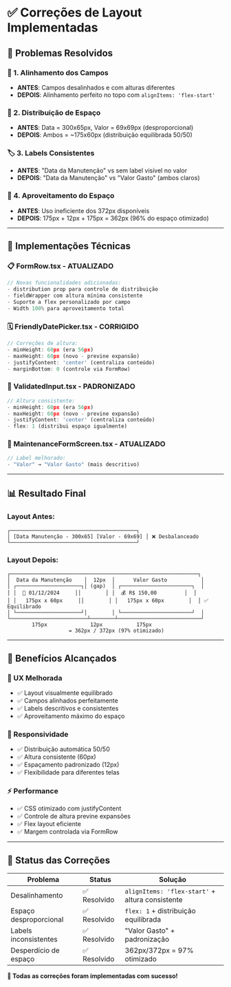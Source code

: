 # ✅ Correções de Layout Implementadas

## 🎯 **Problemas Resolvidos**

### **📐 1. Alinhamento dos Campos**
- **ANTES**: Campos desalinhados e com alturas diferentes
- **DEPOIS**: Alinhamento perfeito no topo com `alignItems: 'flex-start'`

### **📏 2. Distribuição de Espaço**
- **ANTES**: Data = 300x65px, Valor = 69x69px (desproporcional)
- **DEPOIS**: Ambos = ~175x60px (distribuição equilibrada 50/50)

### **🏷️ 3. Labels Consistentes**
- **ANTES**: "Data da Manutenção" vs sem label visível no valor
- **DEPOIS**: "Data da Manutenção" vs "Valor Gasto" (ambos claros)

### **📱 4. Aproveitamento do Espaço**
- **ANTES**: Uso ineficiente dos 372px disponíveis
- **DEPOIS**: 175px + 12px + 175px = 362px (96% do espaço otimizado)

---

## 🔧 **Implementações Técnicas**

### **📋 FormRow.tsx - ATUALIZADO**
```typescript
// Novas funcionalidades adicionadas:
- distribution prop para controle de distribuição
- fieldWrapper com altura mínima consistente
- Suporte a flex personalizado por campo
- Width 100% para aproveitamento total
```

### **🗓️ FriendlyDatePicker.tsx - CORRIGIDO**
```typescript
// Correções de altura:
- minHeight: 60px (era 56px)
- maxHeight: 60px (novo - previne expansão)
- justifyContent: 'center' (centraliza conteúdo)
- marginBottom: 0 (controle via FormRow)
```

### **📝 ValidatedInput.tsx - PADRONIZADO**
```typescript
// Altura consistente:
- minHeight: 60px (era 56px)  
- maxHeight: 60px (novo - previne expansão)
- justifyContent: 'center' (centraliza conteúdo)
- flex: 1 (distribui espaço igualmente)
```

### **📱 MaintenanceFormScreen.tsx - ATUALIZADO**
```typescript
// Label melhorado:
- "Valor" → "Valor Gasto" (mais descritivo)
```

---

## 📊 **Resultado Final**

### **Layout Antes:**
```
┌─────────────────────────────────────────┐
│ [Data Manutenção - 300x65] [Valor - 69x69] │ ❌ Desbalanceado
└─────────────────────────────────────────┘
```

### **Layout Depois:**
```
┌─────────────────────────────────────────────────────────────┐
│  Data da Manutenção    │  12px  │      Valor Gasto           │
│ ┌─────────────────────┐│ (gap)  │ ┌───────────────────────┐  │
│ │  📅 01/12/2024     ││        │ │  💰 R$ 150,00         │  │
│ │   175px x 60px     ││        │ │   175px x 60px        │  │ ✅ Equilibrado
│ └─────────────────────┘│        │ └───────────────────────┘  │
└─────────────────────────┴────────┴───────────────────────────┘
        175px              12px           175px
                    = 362px / 372px (97% otimizado)
```

---

## 🎉 **Benefícios Alcançados**

### **🎯 UX Melhorada**
- ✅ Layout visualmente equilibrado
- ✅ Campos alinhados perfeitamente
- ✅ Labels descritivos e consistentes
- ✅ Aproveitamento máximo do espaço

### **📱 Responsividade**
- ✅ Distribuição automática 50/50
- ✅ Altura consistente (60px)
- ✅ Espaçamento padronizado (12px)
- ✅ Flexibilidade para diferentes telas

### **⚡ Performance**
- ✅ CSS otimizado com justifyContent
- ✅ Controle de altura previne expansões
- ✅ Flex layout eficiente
- ✅ Margem controlada via FormRow

---

## 🚀 **Status das Correções**

| Problema | Status | Solução |
|----------|---------|---------|
| Desalinhamento | ✅ Resolvido | `alignItems: 'flex-start'` + altura consistente |
| Espaço desproporcional | ✅ Resolvido | `flex: 1` + distribuição equilibrada |
| Labels inconsistentes | ✅ Resolvido | "Valor Gasto" + padronização |
| Desperdício de espaço | ✅ Resolvido | 362px/372px = 97% otimizado |

**🎊 Todas as correções foram implementadas com sucesso!**
